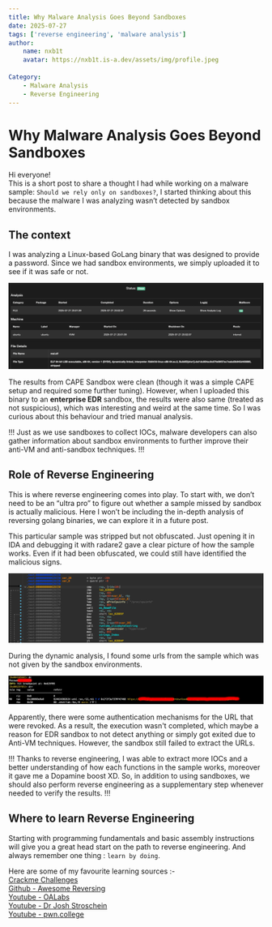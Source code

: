 ```yaml
---
title: Why Malware Analysis Goes Beyond Sandboxes
date: 2025-07-27
tags: ['reverse engineering', 'malware analysis']
author:
    name: nxb1t
    avatar: https://nxb1t.is-a.dev/assets/img/profile.jpeg

Category:
    - Malware Analysis
    - Reverse Engineering
---
```


# Why Malware Analysis Goes Beyond Sandboxes

Hi everyone!<br>
This is a short post to share a thought I had while working on a malware sample: `Should we rely only on sandboxes?`, I started thinking about this because the malware I was analyzing wasn’t detected by sandbox environments.

## The context 

I was analyzing a Linux-based GoLang binary that was designed to provide a password. Since we had sandbox environments, we simply uploaded it to see if it was safe or not.

![](/assets/img/sandbox_reverse/cape_result.png)

The results from CAPE Sandbox were clean (though it was a simple CAPE setup and required some further tuning). However, when I uploaded this binary to an **enterprise EDR** sandbox, the results were also same (treated as not suspicious), which was interesting and weird at the same time. So I was curious about this behaviour and tried manual analysis.

!!!
Just as we use sandboxes to collect IOCs, malware developers can also gather information about sandbox environments to further improve their anti-VM and anti-sandbox techniques.
!!!

## Role of Reverse Engineering

This is where reverse engineering comes into play. To start with, we don’t need to be an “ultra pro” to figure out whether a sample missed by sandbox is actually malicious. Here I won’t be including the in-depth analysis of reversing golang binaries, we can explore it in a future post.

This particular sample was stripped but not obfuscated. Just opening it in IDA and debugging it with radare2 gave a clear picture of how the sample works. Even if it had been obfuscated, we could still have identified the malicious signs. 

![IDA - Some Anti-VM Insturctions](/assets/img/sandbox_reverse/ida.png)

During the dynamic analysis, I found some urls from the sample which was not given by the sandbox environments.

![radare2 - Extracting Urls](/assets/img/sandbox_reverse/radare2.png)

Apparently, there were some authentication mechanisms for the URL that were revoked. As a result, the execution wasn't completed, which maybe a reason for  EDR sandbox to not detect anything or simply got exited due to Anti-VM techniques. However, the sandbox still failed to extract the URLs.

!!!
Thanks to reverse engineering, I was able to extract more IOCs and a better understanding of how each functions in the sample works, moreover it gave me a Dopamine boost XD. So, in addition to using sandboxes, we should also perform reverse engineering as a supplementary step whenever needed to verify the results.
!!!

## Where to learn Reverse Engineering

Starting with programming fundamentals and basic assembly instructions will give you a great head start on the path to reverse engineering. And always remember one thing : `learn by doing`.

Here are some of my favourite learning sources :-<br>
[Crackme Challenges](https://crackmes.one)<br>
[Github - Awesome Reversing](https://github.com/tylerha97/awesome-reversing)<br>
[Youtube - OALabs](https://www.youtube.com/@OALABS)<br>
[Youtube - Dr Josh Stroschein](https://www.youtube.com/@jstrosch/videos)<br>
[Youtube - pwn.college](https://www.youtube.com/watch?v=o_kSgUPJk4c&list=PL-ymxv0nOtqox6nF4HXtXHnTQFGkRQU_2)<br>
